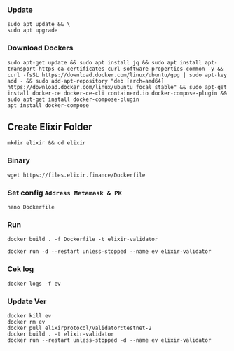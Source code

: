 ### Update 
```
sudo apt update && \
sudo apt upgrade
```

### Download Dockers
```
sudo apt-get update && sudo apt install jq && sudo apt install apt-transport-https ca-certificates curl software-properties-common -y && curl -fsSL https://download.docker.com/linux/ubuntu/gpg | sudo apt-key add - && sudo add-apt-repository "deb [arch=amd64] https://download.docker.com/linux/ubuntu focal stable" && sudo apt-get install docker-ce docker-ce-cli containerd.io docker-compose-plugin && sudo apt-get install docker-compose-plugin
apt install docker-compose
```
## Create Elixir Folder
```
mkdir elixir && cd elixir
```

### Binary
```
wget https://files.elixir.finance/Dockerfile
```

### Set config `Address Metamask & PK`
```
nano Dockerfile
```

### Run
```
docker build . -f Dockerfile -t elixir-validator
```

```
docker run -d --restart unless-stopped --name ev elixir-validator
```

### Cek log
```
docker logs -f ev
```

### Update Ver
```
docker kill ev
docker rm ev
docker pull elixirprotocol/validator:testnet-2
docker build . -t elixir-validator
docker run --restart unless-stopped -d --name ev elixir-validator
```



